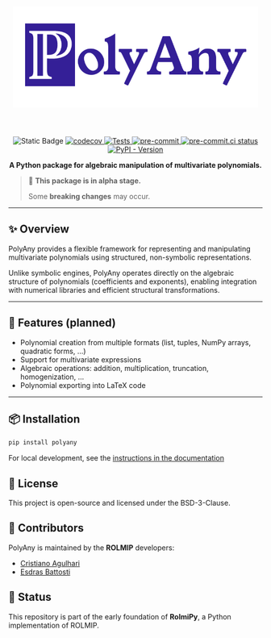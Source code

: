 <h1 align="center">
<img src="docs/assets/polyany_logo.png" alt="PolyAny Logo" height="200">
</h1><br>

<p align="center">
<img src="https://img.shields.io/badge/status-alpha-orchid?logo=data:image/svg%2bxml;base64,PHN2ZyB4bWxucz0iaHR0cDovL3d3dy53My5vcmcvMjAwMC9zdmciIHdpZHRoPSIyNCIgaGVpZ2h0PSIyNCIgdmlld0JveD0iMCAwIDI0IDI0IiBmaWxsPSJub25lIiBzdHJva2U9IndoaXRlIiBzdHJva2Utd2lkdGg9IjIiIHN0cm9rZS1saW5lY2FwPSJyb3VuZCIgc3Ryb2tlLWxpbmVqb2luPSJyb3VuZCIgY2xhc3M9ImZlYXRoZXIgZmVhdGhlci1pbmZvIj48Y2lyY2xlIGN4PSIxMiIgY3k9IjEyIiByPSIxMCI+PC9jaXJjbGU+PGxpbmUgeDE9IjEyIiB5MT0iMTYiIHgyPSIxMiIgeTI9IjEyIj48L2xpbmU+PGxpbmUgeDE9IjEyIiB5MT0iOCIgeDI9IjEyLjAxIiB5Mj0iOCI+PC9saW5lPjwvc3ZnPg==" alt="Static Badge">
<a href="https://codecov.io/gh/rolmip/polyany">
  <img src="https://codecov.io/gh/rolmip/polyany/graph/badge.svg?token=XMNXDY6AZ7" alt="codecov">
</a>
<a href="https://github.com/rolmip/polyany/actions/workflows/tests.yml">
  <img src="https://github.com/rolmip/polyany/actions/workflows/tests.yml/badge.svg" alt="Tests">
</a>
<a href="https://github.com/pre-commit/pre-commit">
  <img src="https://img.shields.io/badge/pre--commit-enabled-brightgreen?logo=pre-commit" alt="pre-commit">
</a>
<a href="https://results.pre-commit.ci/latest/github/rolmip/polyany/main">
  <img src="https://results.pre-commit.ci/badge/github/rolmip/polyany/main.svg" alt="pre-commit.ci status">
</a>
<a href="https://pypi.org/project/polyany/">
  <img alt="PyPI - Version" src="https://img.shields.io/pypi/v/polyany?logo=pypi&logoColor=white&logoSize=auto&labelColor=blue&color=limegreen">
</a>

<p align="center">
  <strong>A Python package for algebraic manipulation of multivariate polynomials.</strong>
</p>

> 🚧 **This package is in alpha stage.**
>
> Some **breaking changes** may occur.

---

## ✨ Overview

PolyAny provides a flexible framework for representing and manipulating multivariate polynomials using structured, non-symbolic representations.

Unlike symbolic engines, PolyAny operates directly on the algebraic structure of polynomials (coefficients and exponents), enabling integration with numerical libraries and efficient structural transformations.

---

## 🔧 Features (planned)

- Polynomial creation from multiple formats (list, tuples, NumPy arrays, quadratic forms, ...)
- Support for multivariate expressions
- Algebraic operations: addition, multiplication, truncation, homogenization, ...
- Polynomial exporting into LaTeX code

---

## 📦 Installation

```bash
pip install polyany
```

For local development, see the [instructions in the documentation](https://rolmip.github.io/polyany/installation/#how-to-contribute)

## 📄 License

This project is open-source and licensed under the BSD-3-Clause.

## 👥 Contributors

PolyAny is maintained by the **ROLMIP** developers:

* [Cristiano Agulhari](mailto:agulhari@utfpr.edu.br)
* [Esdras Battosti](mailto:esdras.2019@alunos.utfpr.edu.br)

## 🧪 Status

This repository is part of the early foundation of **RolmiPy**, a Python implementation of ROLMIP.

